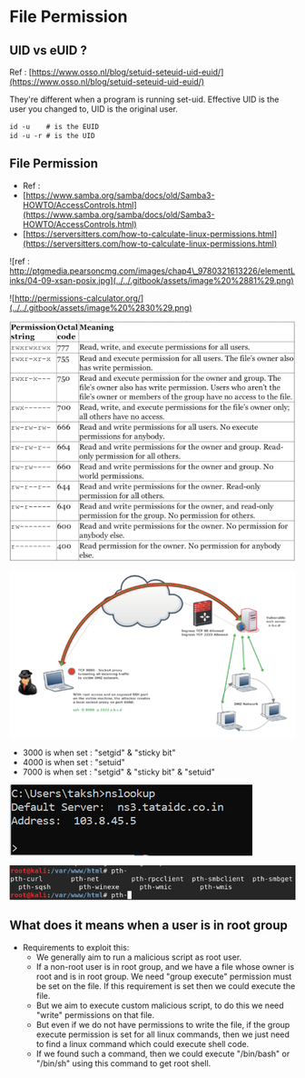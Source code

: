 # File Permission

## UID vs eUID ?

Ref : [https://www.osso.nl/blog/setuid-seteuid-uid-euid/](https://www.osso.nl/blog/setuid-seteuid-uid-euid/)

They're different when a program is running set-uid. Effective UID is the user you changed to, UID is the original user.

```text
id -u    # is the EUID
id -u -r # is the UID
```

## File Permission

* Ref :
*  [https://www.samba.org/samba/docs/old/Samba3-HOWTO/AccessControls.html](https://www.samba.org/samba/docs/old/Samba3-HOWTO/AccessControls.html)
* [https://serversitters.com/how-to-calculate-linux-permissions.html](https://serversitters.com/how-to-calculate-linux-permissions.html)



![ref : http://ptgmedia.pearsoncmg.com/images/chap4\_9780321613226/elementLinks/04-09-xsan-posix.jpg](../../.gitbook/assets/image%20%2881%29.png)

![http://permissions-calculator.org/](../../.gitbook/assets/image%20%2830%29.png)

![1000](../../.gitbook/assets/image%20%2862%29.png)

![2000](../../.gitbook/assets/image%20%2894%29.png)

* 3000 is when set : "setgid" & "sticky bit"
* 4000 is when set : "setuid"
* 7000 is when set : "setgid" & "sticky bit" & "setuid"

![](../../.gitbook/assets/image%20%2885%29.png)

![](../../.gitbook/assets/image%20%2861%29.png)

## What does it means when a user is in root group

* Requirements to exploit this:
  * We generally aim to run a malicious script as root user.
  * If a non-root user is in root group, and we have a file whose owner is root and is in root group. We need "group execute" permission must be set on the file. If this requirement is set then we could execute the file.
  * But we aim to execute custom malicious script, to do this we need "write" permissions on that file.
  * But even if we do not have permissions to write the file, if the group execute permission is set for all linux commands, then we just need to find a linux command which could execute shell code.
  * If we found such a command, then we could execute "/bin/bash" or "/bin/sh" using this command to get root shell. 

